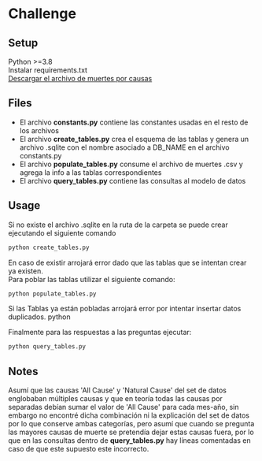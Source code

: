 # Challenge


## Setup
Python >=3.8 \
Instalar requirements.txt \
[Descargar el archivo de muertes por causas](https://data.cdc.gov/NCHS/Monthly-Counts-of-Deaths-by-Select-Causes-2014-201/bxq8-mugm)
## Files
* El archivo __constants.py__ contiene las constantes usadas en el resto de los archivos
* El archivo __create_tables.py__ crea el esquema de las tablas y genera un archivo .sqlite con el nombre asociado a DB_NAME en el archivo constants.py
* El archivo __populate_tables.py__ consume el archivo de muertes .csv y agrega la info a las tablas correspondientes
* El archivo __query_tables.py__ contiene las consultas al modelo de datos

## Usage
Si no existe el archivo .sqlite en la ruta de la carpeta  se puede crear ejecutando el siguiente comando
```cmd
python create_tables.py
```
En caso de existir arrojará error dado que las tablas que se intentan crear ya existen. \
Para poblar las tablas utilizar el siguiente comando:
```cmd
python populate_tables.py
```
Si las Tablas ya están pobladas arrojará error por intentar insertar datos duplicados.
python

Finalmente para las respuestas a las preguntas ejecutar:
```cmd
python query_tables.py
```
## Notes

Asumí que las causas 'All Cause' y 'Natural Cause' del set de datos englobaban múltiples causas y que en teoría todas las causas por separadas debían sumar el valor de 'All Cause' para cada mes-año, sin embargo no encontré dicha combinación ni la explicación del set de datos por lo que conserve ambas categorías, pero asumí que cuando se pregunta las mayores causas de muerte se pretendía dejar estas causas fuera, por lo que en las consultas dentro de __query_tables.py__ hay líneas comentadas en caso de que este supuesto este incorrecto.